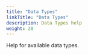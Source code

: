 ```yaml
---
title: "Data Types"
linkTitle: "Data Types"
description: Data Types help
weight: 20
---
```


Help for available data types.
